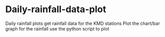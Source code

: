 # Daily-rainfall-data-plot
Daily rainfall plots
get rainfall data for the KMD stations
Plot the chart/bar graph for the rainfall
use the python script to plot
